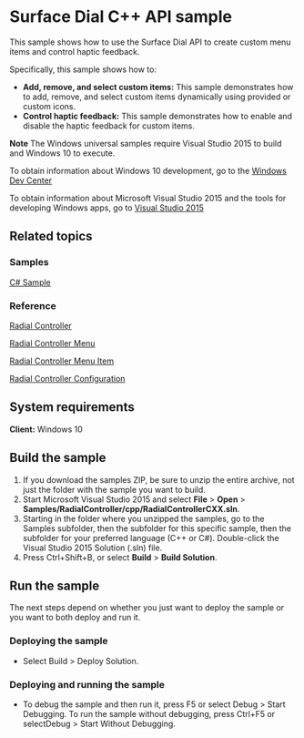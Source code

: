 <!---
  category: Surface Dial
-->

# Surface Dial C++ API sample

This sample shows how to use the Surface Dial API to create custom menu items and control haptic feedback.

Specifically, this sample shows how to:

- **Add, remove, and select custom items:** This sample demonstrates how to add, remove, and select custom items dynamically using provided or custom icons.
- **Control haptic feedback:** This sample demonstrates how to enable and disable the haptic feedback for custom items.

**Note** The Windows universal samples require Visual Studio 2015 to build and Windows 10 to execute.

To obtain information about Windows 10 development, go to the [Windows Dev Center](http://go.microsoft.com/fwlink/?LinkID=532421)

To obtain information about Microsoft Visual Studio 2015 and the tools for developing Windows apps, go to [Visual Studio 2015](http://go.microsoft.com/fwlink/?LinkID=532422)

## Related topics

### Samples

[C# Sample](../cs)

### Reference

[Radial Controller](https://msdn.microsoft.com/en-us/library/windows/apps/Windows.UI.Input.RadialController.aspx)

[Radial Controller Menu](https://msdn.microsoft.com/en-us/library/windows/apps/windows.ui.input.radialcontrollermenu.aspx)

[Radial Controller Menu Item](https://msdn.microsoft.com/en-us/library/windows/apps/Windows.UI.Input.RadialControllerMenuItem.aspx)

[Radial Controller Configuration](https://msdn.microsoft.com/en-us/library/windows/apps/windows.ui.input.radialcontrollerconfiguration.aspx)


## System requirements

**Client:** Windows 10

## Build the sample

1. If you download the samples ZIP, be sure to unzip the entire archive, not just the folder with the sample you want to build. 
2. Start Microsoft Visual Studio 2015 and select **File** \> **Open** \> **Samples/RadialController/cpp/RadialControllerCXX.sln**.
3. Starting in the folder where you unzipped the samples, go to the Samples subfolder, then the subfolder for this specific sample, then the subfolder for your preferred language (C++ or C#). Double-click the Visual Studio 2015 Solution (.sln) file.
4. Press Ctrl+Shift+B, or select **Build** \> **Build Solution**.

## Run the sample

The next steps depend on whether you just want to deploy the sample or you want to both deploy and run it.

### Deploying the sample

- Select Build > Deploy Solution. 

### Deploying and running the sample

- To debug the sample and then run it, press F5 or select Debug >  Start Debugging. To run the sample without debugging, press Ctrl+F5 or selectDebug > Start Without Debugging. 
